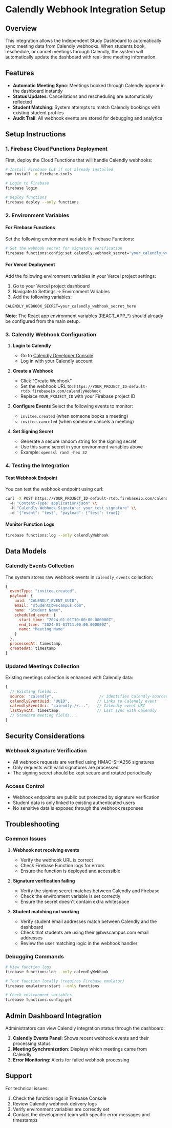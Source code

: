 # Calendly Webhook Integration Setup

## Overview
This integration allows the Independent Study Dashboard to automatically sync meeting data from Calendly webhooks. When students book, reschedule, or cancel meetings through Calendly, the system will automatically update the dashboard with real-time meeting information.

## Features
- **Automatic Meeting Sync**: Meetings booked through Calendly appear in the dashboard instantly
- **Status Updates**: Cancellations and rescheduling are automatically reflected
- **Student Matching**: System attempts to match Calendly bookings with existing student profiles
- **Audit Trail**: All webhook events are stored for debugging and analytics

## Setup Instructions

### 1. Firebase Cloud Functions Deployment

First, deploy the Cloud Functions that will handle Calendly webhooks:

```bash
# Install Firebase CLI if not already installed
npm install -g firebase-tools

# Login to Firebase
firebase login

# Deploy functions
firebase deploy --only functions
```

### 2. Environment Variables

#### For Firebase Functions
Set the following environment variable in Firebase Functions:

```bash
# Set the webhook secret for signature verification
firebase functions:config:set calendly.webhook_secret="your_calendly_webhook_secret_here"
```

#### For Vercel Deployment
Add the following environment variables in your Vercel project settings:

1. Go to your Vercel project dashboard
2. Navigate to Settings → Environment Variables
3. Add the following variables:

```
CALENDLY_WEBHOOK_SECRET=your_calendly_webhook_secret_here
```

**Note**: The React app environment variables (REACT_APP_*) should already be configured from the main setup.

### 3. Calendly Webhook Configuration

1. **Login to Calendly**
   - Go to [Calendly Developer Console](https://calendly.com/integrations/api_webhooks)
   - Log in with your Calendly account

2. **Create a Webhook**
   - Click "Create Webhook"
   - Set the webhook URL to: `https://YOUR_PROJECT_ID-default-rtdb.firebaseio.com/calendlyWebhook`
   - Replace `YOUR_PROJECT_ID` with your Firebase project ID

3. **Configure Events**
   Select the following events to monitor:
   - `invitee.created` (when someone books a meeting)
   - `invitee.canceled` (when someone cancels a meeting)

4. **Set Signing Secret**
   - Generate a secure random string for the signing secret
   - Use this same secret in your environment variables above
   - Example: `openssl rand -hex 32`

### 4. Testing the Integration

#### Test Webhook Endpoint
You can test the webhook endpoint using curl:

```bash
curl -X POST https://YOUR_PROJECT_ID-default-rtdb.firebaseio.com/calendlyWebhook \\
  -H "Content-Type: application/json" \\
  -H "Calendly-Webhook-Signature: your_test_signature" \\
  -d '{"event": "test", "payload": {"test": true}}'
```

#### Monitor Function Logs
```bash
firebase functions:log --only calendlyWebhook
```

## Data Models

### Calendly Events Collection
The system stores raw webhook events in `calendly_events` collection:

```javascript
{
  eventType: "invitee.created",
  payload: {
    uuid: "CALENDLY_EVENT_UUID",
    email: "student@bwscampus.com",
    name: "Student Name",
    scheduled_event: {
      start_time: "2024-01-01T10:00:00.000000Z",
      end_time: "2024-01-01T11:00:00.000000Z",
      name: "Meeting Name"
    }
  },
  processedAt: timestamp,
  createdAt: timestamp
}
```

### Updated Meetings Collection
Existing meetings collection is enhanced with Calendly data:

```javascript
{
  // Existing fields...
  source: "calendly",                    // Identifies Calendly-sourced meetings
  calendlyEventUuid: "UUID",            // Links to Calendly event
  calendlyEventUri: "calendly://...",   // Calendly event URI
  lastSyncAt: timestamp,                // Last sync with Calendly
  // Standard meeting fields...
}
```

## Security Considerations

### Webhook Signature Verification
- All webhook requests are verified using HMAC-SHA256 signatures
- Only requests with valid signatures are processed
- The signing secret should be kept secure and rotated periodically

### Access Control
- Webhook endpoints are public but protected by signature verification
- Student data is only linked to existing authenticated users
- No sensitive data is exposed through the webhook responses

## Troubleshooting

### Common Issues

1. **Webhook not receiving events**
   - Verify the webhook URL is correct
   - Check Firebase Function logs for errors
   - Ensure the function is deployed and accessible

2. **Signature verification failing**
   - Verify the signing secret matches between Calendly and Firebase
   - Check the environment variable is set correctly
   - Ensure the secret doesn't contain extra whitespace

3. **Student matching not working**
   - Verify student email addresses match between Calendly and the dashboard
   - Check that students are using their @bwscampus.com email addresses
   - Review the user matching logic in the webhook handler

### Debugging Commands

```bash
# View function logs
firebase functions:log --only calendlyWebhook

# Test function locally (requires Firebase emulator)
firebase emulators:start --only functions

# Check environment variables
firebase functions:config:get
```

## Admin Dashboard Integration

Administrators can view Calendly integration status through the dashboard:

1. **Calendly Events Panel**: Shows recent webhook events and their processing status
2. **Meeting Synchronization**: Displays which meetings came from Calendly
3. **Error Monitoring**: Alerts for failed webhook processing

## Support

For technical issues:
1. Check the function logs in Firebase Console
2. Review Calendly webhook delivery logs
3. Verify environment variables are correctly set
4. Contact the development team with specific error messages and timestamps